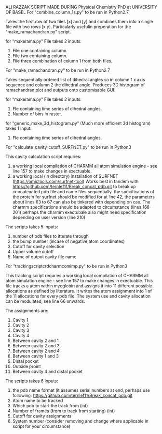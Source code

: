 ALI RAZZAK SCRIPT MADE DURING Physical Chemistry PhD at UNIVERSITY OF BASEL
For "combine_column_1s.py" to be run in Python2.7

Takes the first row of two files [x] and [y] and combines them into a single file with two rows [x y]. Particularly usefulin preperation for the "make_ramachandran.py" script.

for "makerama.py"
File takes 2 inputs:
1) File one containing column.
2) File two containing column.
3) File three combination of column 1 from both files.

For "make_ramachandran.py" to be run in Python2.7

Takes sequentially ordered list of dihedral angles so in column 1 x axis sequence and column 2 the dihedral angle. Produces 3D histogram of ramachandran plot and outputs onto customisable GUI.

for "makerama.py"
File takes 2 inputs:
1) Fle containing time series of dihedral angles.
2) Number of bins in raster.

for "generic_make_3d_histogram.py"
(Much more efficient 3d histogram)
takes 1 input:
1) Fle containing time series of dihedral angles.

For "calculate_cavity_cutoff_SURFNET.py" to be run in Python3

This cavity calculation script requries:
1) a working local compilation of CHARMM all atom simulation engine - see line 157 to make changes in exectuable.
2) a working local (in directory) installation of SURFNET (https://omictools.com/surfnet-tool)
Works best in tandem with https://github.com/ternlef11/Break_concat_pdb.git to break up concatenated pdb file and name files sequentially.
the specifications of the protein for surfnet should be modified for at line 42, the parameters about lines 63 to 67 can also be tinkered with depending on cae.
The charmm specifications should be adapted to circumstance (lines 168-201)
perhaps the charmm exectubale also might need specification depending on user version (line 210)

The scripts takes 5 inputs:
1) number of pdb files to itterate through
2) the bump number (incase of negative atom coordinates)
3) Cutoff for cavity selection
4) Upper volume cutoff
5) Name of output cavity file name

For "trackingscriptcrdcharmcomimp.py" to be run in Python3

This tracking script requries a working local compilation of CHARMM all atom simulation engine - see line 157 to make changes in exectuable.
This file tracks a atom within myoglobin and assigns it into 11 different possible allocations as defined by literature. It writes the atom assignment into 1 of the 11 allocations for every pdb file.
The system use and cavity allocation can be modulated, see line 66 onwards.

The assignments are:

1) Cavity 1
2) Cavity 2
3) Cavity 3
4) Cavity 4
5) Between cavity 2 and 1
6) Between cavity 2 and 3
7) Between cavity 2 and 4
8) Between cavity 1 and 3
9) Distal pocket
10) Outside proint
11) Between cavity 4 and distal pocket

The scripts takes 6 inputs:
1) the pdb name format (it assumes serial numbers at end, perhaps use following: https://github.com/ternlef11/Break_concat_pdb.git
2) Atom name to be tracked
3) Which pdb to start the track from (int)
4) Number of frames (from to track from starting) (int)
5) Cutoff for cavity assignments
6) System number (consider removing and change where applicable in script for your circumstance)
